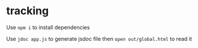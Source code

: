 # tracking
Use `npm i` to install dependencies

Use `jdoc app.js` to generate jsdoc file then `open out/global.html` to read it

